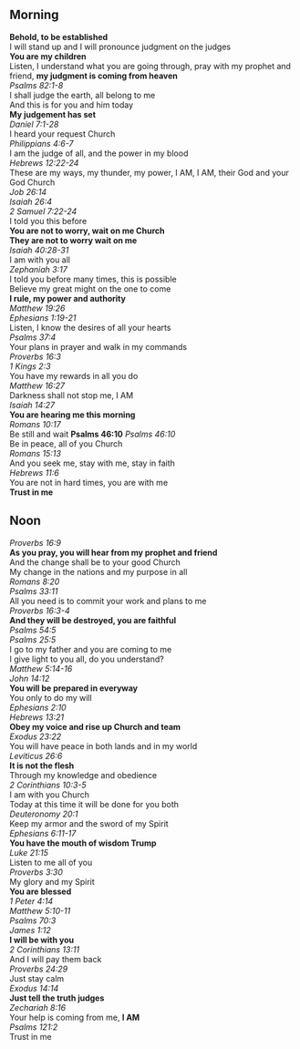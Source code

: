 ## Morning

**Behold, to be established**  
I will stand up and I will pronounce judgment on the judges  
**You are my children**  
Listen, I understand what you are going through, pray with my prophet and friend, **my judgment is coming from heaven**  
_Psalms 82:1-8_  
I shall judge the earth, all belong to me  
And this is for you and him today  
**My judgement has set**  
_Daniel 7:1-28_  
I heard your request Church  
_Philippians 4:6-7_  
I am the judge of all, and the power in my blood  
_Hebrews 12:22-24_  
These are my ways, my thunder, my power, I AM, I AM, their God and your God Church  
_Job 26:14_  
_Isaiah 26:4_  
_2 Samuel 7:22-24_  
I told you this before  
**You are not to worry, wait on me Church**  
**They are not to worry wait on me**  
_Isaiah 40:28-31_  
I am with you all  
_Zephaniah 3:17_  
I told you before many times, this is possible  
Believe my great might on the one to come  
**I rule, my power and authority**  
_Matthew 19:26_  
_Ephesians 1:19-21_  
Listen, I know the desires of all your hearts  
_Psalms 37:4_  
Your plans in prayer and walk in my commands  
_Proverbs 16:3_  
_1 Kings 2:3_  
You have my rewards in all you do  
_Matthew 16:27_  
Darkness shall not stop me, I AM  
_Isaiah 14:27_  
**You are hearing me this morning**  
_Romans 10:17_  
Be still and wait
**Psalms 46:10**
_Psalms 46:10_  
Be in peace, all of you Church  
_Romans 15:13_  
And you seek me, stay with me, stay in faith  
_Hebrews 11:6_  
You are not in hard times, you are with me  
**Trust in me**  

## Noon

_Proverbs 16:9_  
**As you pray, you will hear from my prophet and friend**  
And the change shall be to your good Church  
My change in the nations and my purpose in all  
_Romans 8:20_  
_Psalms 33:11_  
All you need is to commit your work and plans to me  
_Proverbs 16:3-4_  
**And they will be destroyed, you are faithful**  
_Psalms 54:5_  
_Psalms 25:5_  
I go to my father and you are coming to me  
I give light to you all, do you understand?  
_Matthew 5:14-16_  
_John 14:12_  
**You will be prepared in everyway**  
You only to do my will  
_Ephesians 2:10_  
_Hebrews 13:21_  
**Obey my voice and rise up Church and team**  
_Exodus 23:22_  
You will have peace in both lands and in my world  
_Leviticus 26:6_  
**It is not the flesh**  
Through my knowledge and obedience  
_2 Corinthians 10:3-5_  
I am with you Church  
Today at this time it will be done for you both  
_Deuteronomy 20:1_  
Keep my armor and the sword of my Spirit  
_Ephesians 6:11-17_  
**You have the mouth of wisdom Trump**  
_Luke 21:15_  
Listen to me all of you  
_Proverbs 3:30_  
My glory and my Spirit  
**You are blessed**  
_1 Peter 4:14_  
_Matthew 5:10-11_  
_Psalms 70:3_  
_James 1:12_  
**I will be with you**  
_2 Corinthians 13:11_  
And I will pay them back  
_Proverbs 24:29_  
Just stay calm  
_Exodus 14:14_  
**Just tell the truth judges**  
_Zechariah 8:16_  
Your help is coming from me, **I AM**  
_Psalms 121:2_  
Trust in me  
